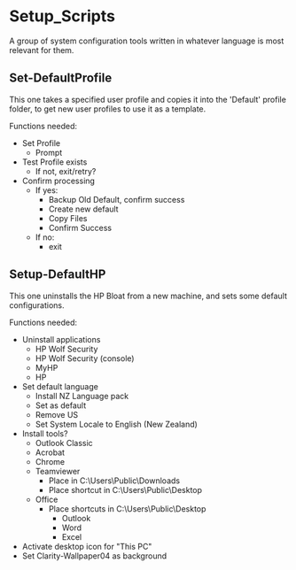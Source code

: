 # Setup_Scripts

A group of system configuration tools written in whatever language is most relevant for them.

## Set-DefaultProfile

This one takes a specified user profile and copies it into the 'Default' profile folder, to get new user profiles to use it as a template.

Functions needed:

- Set Profile
  - Prompt
- Test Profile exists
  - If not, exit/retry?
- Confirm processing
  - If yes:
    - Backup Old Default, confirm success
    - Create new default
    - Copy Files
    - Confirm Success
  - If no:
    - exit
  
## Setup-DefaultHP

This one uninstalls the HP Bloat from a new machine, and sets some default configurations.

Functions needed:

- Uninstall applications
  - HP Wolf Security
  - HP Wolf Security (console)
  - MyHP
  - HP
- Set default language
  - Install NZ Language pack
  - Set as default
  - Remove US
  - Set System Locale to English (New Zealand)
- Install tools?
  - Outlook Classic
  - Acrobat
  - Chrome
  - Teamviewer
    - Place in C:\Users\Public\Downloads
    - Place shortcut in C:\Users\Public\Desktop
  - Office
    - Place shortcuts in C:\Users\Public\Desktop
      - Outlook
      - Word
      - Excel
- Activate desktop icon for "This PC"
- Set Clarity-Wallpaper04 as background
